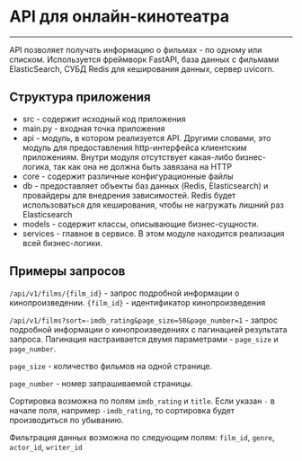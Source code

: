 <h1>API для онлайн-кинотеатра</h1>
<hr>
<p>API позволяет получать информацию о фильмах - по одному или списком. Используется 
фреймворк FastAPI, база данных с фильмами ElasticSearch, СУБД Redis для 
кеширования данных, сервер uvicorn.</p>
<h2>Структура приложения</h2>
<ul>
    <li>src - содержит исходный код приложения</li>
    <li>main.py - входная точка приложения</li>
    <li>api - модуль, в котором реализуется API. Другими словами, это 
модуль для предоставления http-интерфейса клиентским приложениям. 
Внутри модуля отсутствует какая-либо бизнес-логика, так как она не должна быть 
завязана на HTTP</li>
    <li>core - содержит различные конфигурационные файлы</li>
    <li>db - предоставляет объекты баз данных (Redis, Elasticsearch) и 
провайдеры для внедрения зависимостей. Redis будет использоваться для кеширования, 
чтобы не нагружать лишний раз Elasticsearch</li>
    <li>models - содержит классы, описывающие бизнес-сущности.</li>
    <li>services - главное в сервисе. В этом модуле находится реализация всей 
бизнес-логики.</li>
</ul>

<h2>Примеры запросов</h2>
<p><code>/api/v1/films/{film_id}</code> - запрос подробной информации о кинопроизведении.
<code>{film_id}</code> - идентификатор кинопроизведения</p>
<p><code>/api/v1/films?sort=-imdb_rating&page_size=50&page_number=1</code> - запрос 
подробной информации о кинопроизведениях с пагинацией результата запроса.
Пагинация настраивается двумя параметрами - <code>page_size</code> и 
<code>page_number</code>.</p> <p><code>page_size</code> - количество фильмов на 
одной странице.</p> 
<p><code>page_number</code> - номер запрашиваемой страницы.</p>
<p>Сортировка возможна по полям <code>imdb_rating</code> и <code>title</code>.
Если указан <code>-</code> в начале поля, например <code>-imdb_rating</code>, то
сортировка будет производиться по убыванию.</p>
<p>Фильтрация данных возможна по следующим полям: <code>film_id</code>, <code>genre</code>, 
<code>actor_id</code>, <code>writer_id</code></p>
